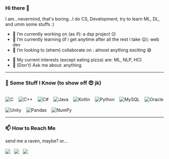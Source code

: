### Hi there 👋
I am...nevermind, that's boring...I do CS, Development, try to learn ML, DL, and umm some stuffs :) 
<!--
**kobi-2/kobi-2** is a ✨ _special_ ✨ repository because its `README.md` (this file) appears on your GitHub profile. -->


- 🔭 I’m currently working on (as if): a dsp project 😑 
- 🌱 I’m currently learning (if i get anytime after all the rest i take 😛):  web dev 
- 🤝 I’m looking to (ehem) collaborate on : almost anything exciting 😅  
<!-- - 👯 I’m looking to collaborate on: -->
<!-- - 🤔 I’m looking for help with ... -->
- 🍕 My current interests (except eating pizza) are: ML, NLP, HCI  
- 💬 (Don't) Ask me about: anything  
<!-- - 📫 How to reach me: send a raven maybe? or maybe just an email at [almushabbir@iut-dhaka.edu](almushabbir@iut-dhaka.edu) -->
<!-- - ⚡ Fun fact: ... --> 


---

<!--
<details> <summary> <h3> 🧮 Some Stuff I Know (to show off 😎 jk): </h3> </summary>
 ....
</details> 
-->

### 🧮 Some Stuff I Know (to show off 😎 jk)
<p>
 <br>
 <img alt="C" src="https://img.shields.io/badge/c%20-%2300599C.svg?&style=for-the-badge&logo=c&logoColor=white"/> </a>&nbsp;&nbsp;
 <img alt="C++" src="https://img.shields.io/badge/c++%20-%2300599C.svg?&style=for-the-badge&logo=c%2B%2B&ogoColor=white"/> </a>&nbsp;&nbsp;
 <img alt="C#" src="https://img.shields.io/badge/c%23%20-%23239120.svg?&style=for-the-badge&logo=c-sharp&logoColor=white"/> </a>&nbsp;&nbsp;
 <img alt="Java" src="https://img.shields.io/badge/java-%23ED8B00.svg?&style=for-the-badge&logo=java&logoColor=white"/> </a>&nbsp;&nbsp;
 <img alt="Kotlin" src="https://img.shields.io/badge/kotlin-%230095D5.svg?&style=for-the-badge&logo=kotlin&logoColor=white"/> </a>&nbsp;&nbsp;
 <img alt="Python" src="https://img.shields.io/badge/python%20-%2314354C.svg?&style=for-the-badge&logo=python&logoColor=white"/> </a>&nbsp;&nbsp;
 <img alt="MySQL" src="https://img.shields.io/badge/mysql-%2300f.svg?&style=for-the-badge&logo=mysql&logoColor=white"/> </a>&nbsp;&nbsp;
 <img alt="Oracle" src ="https://img.shields.io/badge/oracle%20-%23F00000.svg?&style=for-the-badge&logo=oracle&logoColor=white" /> </a>&nbsp;&nbsp;
 <br>
 <img alt="Unity" src="https://img.shields.io/badge/unity%20-%23000000.svg?&style=for-the-badge&logo=unity&logoColor=white"/> </a>&nbsp;&nbsp;
 <img alt="Pandas" src="https://img.shields.io/badge/pandas%20-%23150458.svg?&style=for-the-badge&logo=pandas&logoColor=white" /> </a>&nbsp;&nbsp;
 <img alt="NumPy" src="https://img.shields.io/badge/numpy%20-%23013243.svg?&style=for-the-badge&logo=numpy&logoColor=white" /> </a>&nbsp;&nbsp;
</p>

---


### 📫 How to Reach Me
<p>
 send me a raven, maybe? or... <br> <br>
 <!-- generate shields.io badge: https://img.shields.io/badge/-LABEL-%COLOR?&style=STYLE&logo=SIMPLEICONS/LOGO&color=COLOR&logoColor=LOGOCOLOR -->
  <a target="_blank"href="https://www.linkedin.com/in/mueeze-al-mushabbir/"><img src="https://img.shields.io/badge/linkedin-%230077B5.svg?&style=for-the-badge&logo=linkedin&logoColor=white" /></a>&nbsp;&nbsp;
 <a target="_blank"href="https://www.kaggle.com/mueezealmushabbir"><img src="https://img.shields.io/badge/-Kaggle-%2320BEFF?&style=for-the-badge&logo=Kaggle&color=grey" /></a>&nbsp;&nbsp;
  <!-- <a target="_blank"href="https://twitter.com/mueeze11"><img src="https://img.shields.io/badge/twitter-%231DA1F2.svg?&style=for-the-badge&logo=twitter&logoColor=white" /></a>&nbsp;&nbsp;&nbsp;&nbsp; -->
  <a href="mailto:almushabbir@iut-dhaka.edu"><img src="https://img.shields.io/badge/gmail-%23D14836.svg?&style=for-the-badge&logo=gmail&logoColor=white" /></a>&nbsp;&nbsp;&nbsp;&nbsp;
</p>
